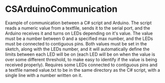 # CSArduinoCommunication
Example of communication between a C# script and Arduino. The script reads a numeric value from a textfile, sends it to the serial port, and the Arduino receives it and turns on LEDs depending on it's value. The value must be a number between 0 and a specified max number, and the LEDs must be connected to contiguous pins. Both values must be set in the sketch, along with the LEDs number, and it will automatically define the limits between each LED will be on (each LED will be on when the value is over some different threshold, to make easy to identify if the value is being received properly). Requires some LEDs connected to contiguous pins and a textfile named value.txt to be in the same directory as the C# script, with a single line with a number written on it.
